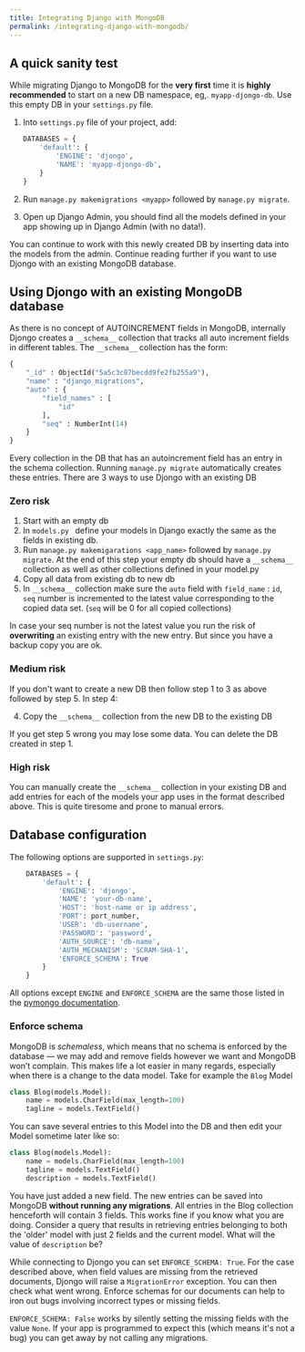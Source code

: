 ```yaml
---
title: Integrating Django with MongoDB
permalink: /integrating-django-with-mongodb/
---
```


## A quick sanity test

While migrating Django to MongoDB for the **very first** time it is **highly recommended** to start on a new DB namespace, eg,. `myapp-djongo-db`. Use this empty DB in your `settings.py` file. 

1. Into `settings.py` file of your project, add:

      ```python
      DATABASES = {
          'default': {
              'ENGINE': 'djongo',
              'NAME': 'myapp-djongo-db',
          }
      }
      ```
  
2. Run `manage.py makemigrations <myapp>` followed by `manage.py migrate`.
3.  Open up Django Admin, you should find all the models defined in your app showing up in Django Admin (with no data!).

You can continue to work with this newly created DB by inserting data into the models from the admin. Continue reading further if you want to use Djongo with an existing MongoDB database.

## Using Djongo with an existing MongoDB database

As there is no concept of AUTOINCREMENT fields in MongoDB, internally Djongo creates a `__schema__` collection that tracks all auto increment fields in different tables. The `__schema__` collection has the form:

```python
{ 
    "_id" : ObjectId("5a5c3c87becdd9fe2fb255a9"), 
    "name" : "django_migrations", 
    "auto" : {
        "field_names" : [
            "id"
        ], 
        "seq" : NumberInt(14)
    }
}
```
Every collection in the DB that has an autoincrement field has an entry in the schema collection. Running `manage.py migrate` automatically creates these entries. There are 3 ways to use Djongo with an existing DB

### Zero risk

1. Start with an empty db
2. In `models.py ` define your models in Django exactly the same as the fields in existing db.
3. Run `manage.py makemigarations <app_name>` followed by `manage.py migrate`. At the end of this step your empty db should have a `__schema__` collection as well as other collections defined in your model.py
4. Copy all data from existing db to new db
5. In `__schema__` collection make sure the `auto` field with `field_name` : `id`, `seq` number is incremented to the latest value corresponding to the copied data set. (`seq` will be 0 for all copied collections)

In case your seq number is not the latest value you run the risk of **overwriting** an existing entry with the new entry. But since you have a backup copy you are ok.

### Medium risk

If you don't want to create a new DB then follow step 1 to 3 as above followed by step 5. In step 4:

4. Copy the `__schema__` collection from the new DB to the existing DB

If you get step 5 wrong you may lose some data. You can delete the DB created in step 1.

### High risk

You can manually create the `__schema__` collection in your existing DB and add entries for each of the models your app uses in the format described above. This is quite tiresome and prone to manual errors.

## Database configuration

The following options are supported in `settings.py`:

```python
    DATABASES = {
        'default': {
            'ENGINE': 'djongo',
            'NAME': 'your-db-name',
            'HOST': 'host-name or ip address',
            'PORT': port_number,
            'USER': 'db-username',
            'PASSWORD': 'password',
            'AUTH_SOURCE': 'db-name',
            'AUTH_MECHANISM': 'SCRAM-SHA-1',
            'ENFORCE_SCHEMA': True
        }
    }
```

All options except `ENGINE` and `ENFORCE_SCHEMA` are the same those listed in the [pymongo documentation](http://api.mongodb.com/python/current/api/pymongo/mongo_client.html#pymongo.mongo_client.MongoClient).

### Enforce schema

MongoDB is *schemaless*, which means that no schema is enforced by the database — we may add and remove fields however we want and MongoDB won’t complain. This makes life a lot easier in many regards, especially when there is a change to the data model. Take for example the `Blog` Model

```python
class Blog(models.Model):
    name = models.CharField(max_length=100)
    tagline = models.TextField()
```

You can save several entries to this Model into the DB and then edit your Model sometime later like so:

```python
class Blog(models.Model):
    name = models.CharField(max_length=100)
    tagline = models.TextField()
    description = models.TextField()
```

You have just added a new field. The new entries can be saved into MongoDB **without running any migrations**. All entries in the Blog collection henceforth will contain 3 fields. This works fine if you know what you are doing. Consider a query that results in retrieving entries belonging to both the 'older' model with just 2 fields and the current model. What will the value of `description` be? 

While connecting to Djongo you can set `ENFORCE_SCHEMA: True`. For the case described above, when field values are missing from the retrieved documents, Djongo will raise a `MigrationError` exception. You can then check what went wrong. Enforce schemas for our documents can help to iron out bugs involving incorrect types or missing fields.

`ENFORCE_SCHEMA: False` works by silently setting the missing fields with the value `None`. If your app is programmed to expect this (which means it's not a bug) you can get away by not calling any migrations.